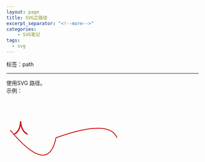```yaml
---
layout: page
title: SVG之路径
excerpt_separator: "<!--more-->"
categories:
    - SVG笔记  
tags:
  - svg
---  
```

 标签：path
<!--more-->   
---  
  
使用SVG 路径。  
示例：  
  
<head>
		<meta charset="utf-8" />
	</head>  
	
<body>	    

<svg width="360" height="200" xmlns="http://www.w3.org/2000/svg">
  <text font-family="microsoft yahei" font-size="40" x="0" y="0" fill="#cd0000">人
    <animateMotion path="M10,80 q100,120 120,20 q140,-50 160,0" begin="0s" dur="3s" repeatCount="indefinite"/>
  </text>
  <path d="M10,80 q100,120 120,20 q140,-50 160,0" stroke="#cd0000" stroke-width="2" fill="none" />
</svg>  
</body>  
  
